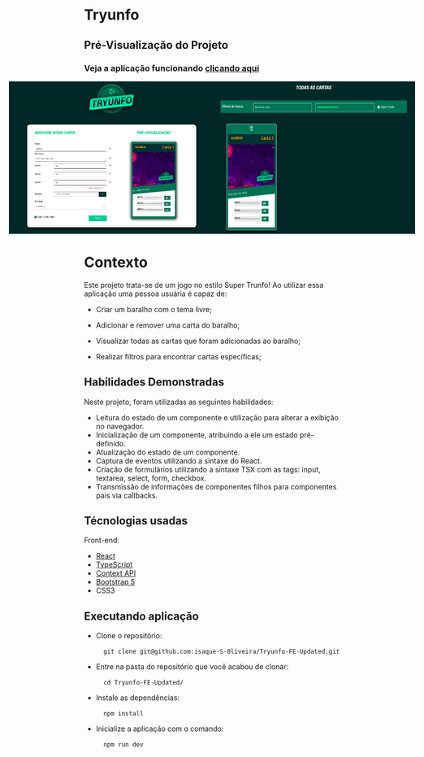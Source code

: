 # Tryunfo 


## Pré-Visualização do Projeto

### Veja a aplicação funcionando <a href="https://isaque-s-0liveira.github.io/Tryunfo-FE-Updated/" target="_blank">clicando aqui</a>

<div style="display:flex; justify-content:center;  align-items:center; width="100%">
  <img src="preview/Captura1.png" alt="Captura de Tela 1" width="400" height="300"/>
  <img src="preview/captura2.png" alt="Captura de Tela 2" width="400" height="300"/>
</div>


# Contexto
Este projeto trata-se de um jogo no estilo Super Trunfo! Ao utilizar essa aplicação uma pessoa usuária é capaz de:

- Criar um baralho com o tema livre;

- Adicionar e remover uma carta do baralho;

- Visualizar todas as cartas que foram adicionadas ao baralho;

- Realizar filtros para encontrar cartas específicas;
  

## Habilidades Demonstradas

Neste projeto, foram utilizadas as seguintes habilidades:

- Leitura do estado de um componente e utilização para alterar a exibição no navegador.
- Inicialização de um componente, atribuindo a ele um estado pré-definido.
- Atualização do estado de um componente.
- Captura de eventos utilizando a sintaxe do React.
- Criação de formulários utilizando a sintaxe TSX com as tags: input, textarea, select, form, checkbox.
- Transmissão de informações de componentes filhos para componentes pais via callbacks.


## Técnologias usadas

Front-end:
- [React](https://reactjs.org/)
- [TypeScript](https://www.typescriptlang.org/)
- [Context API](https://reactjs.org/docs/context.html)
- [Bootstrap 5](https://getbootstrap.com/)
- CSS3

## Executando aplicação

* Clone o repositório:
  ```
    git clone git@github.com:isaque-S-0liveira/Tryunfo-FE-Updated.git
  ```
* Entre na pasta do repositório que você acabou de clonar:

  ```
    cd Tryunfo-FE-Updated/
  ```
* Instale as dependências:
  ```
    npm install
  ```

* Inicialize a aplicação com o comando: 
  ```
    npm run dev
  ```


